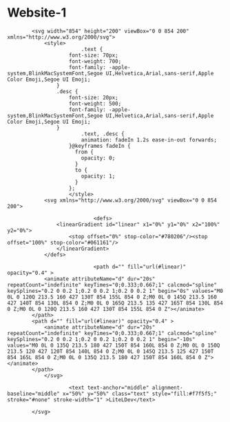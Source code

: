 # Website-1


            <svg width="854" height="200" viewBox="0 0 854 200" xmlns="http://www.w3.org/2000/svg">
                <style>
                            .text {
						font-size: 70px;
						font-weight: 700;
						font-family: -apple-system,BlinkMacSystemFont,Segoe UI,Helvetica,Arial,sans-serif,Apple Color Emoji,Segoe UI Emoji;
					}
					.desc {
						font-size: 20px;
						font-weight: 500;
						font-family: -apple-system,BlinkMacSystemFont,Segoe UI,Helvetica,Arial,sans-serif,Apple Color Emoji,Segoe UI Emoji;
					}
                            .text, .desc {
							animation: fadeIn 1.2s ease-in-out forwards;
						}@keyframes fadeIn {
						  from {
							opacity: 0;
						  }
						  to {
							opacity: 1;
						  }
						};
                        </style>
                <svg xmlns="http://www.w3.org/2000/svg" viewBox="0 0 854 200">
                    
                                <defs>
					<linearGradient id="linear" x1="0%" y1="0%" x2="100%" y2="0%">
						<stop offset="0%" stop-color="#780206"/><stop offset="100%" stop-color="#061161"/>
					</linearGradient>
				</defs>
				
                                <path d="" fill="url(#linear)" opacity="0.4" >
                <animate attributeName="d" dur="20s" repeatCount="indefinite" keyTimes="0;0.333;0.667;1" calcmod="spline" keySplines="0.2 0 0.2 1;0.2 0 0.2 1;0.2 0 0.2 1" begin="0s" values="M0 0L 0 120Q 213.5 160 427 130T 854 155L 854 0 Z;M0 0L 0 145Q 213.5 160 427 140T 854 130L 854 0 Z;M0 0L 0 165Q 213.5 135 427 165T 854 130L 854 0 Z;M0 0L 0 120Q 213.5 160 427 130T 854 155L 854 0 Z"></animate>
            </path>
            <path d="" fill="url(#linear)" opacity="0.4" >
                <animate attributeName="d" dur="20s" repeatCount="indefinite" keyTimes="0;0.333;0.667;1" calcmod="spline" keySplines="0.2 0 0.2 1;0.2 0 0.2 1;0.2 0 0.2 1" begin="-10s" values="M0 0L 0 135Q 213.5 180 427 150T 854 160L 854 0 Z;M0 0L 0 150Q 213.5 120 427 120T 854 140L 854 0 Z;M0 0L 0 145Q 213.5 125 427 150T 854 165L 854 0 Z;M0 0L 0 135Q 213.5 180 427 150T 854 160L 854 0 Z"></animate>
            </path>
                </svg>
                
                        <text text-anchor="middle" alignment-baseline="middle" x="50%" y="50%" class="text" style="fill:#f7f5f5;" stroke="#none" stroke-width="1" >LiteLDev</text>
                 
            </svg>
        
